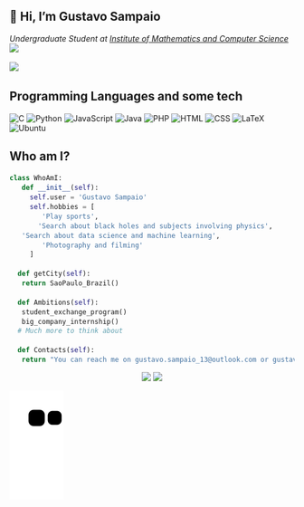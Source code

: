 <h2>👋 Hi, I’m Gustavo Sampaio </h2>
<p><em>Undergraduate Student at <a href="https://www.icmc.usp.br" target= "_blank">Institute of Mathematics and Computer Science </a><img src="https://media.giphy.com/media/wpoLqr5FT1sY0/giphy.gif" width="60"> 
</em></p>

<a href="https://www.linkedin.com/in/gustavo-sampaio-lima-935788205/" target="_blank"><img src="https://img.shields.io/badge/-LinkedIn-%230077B5?style=for-the-badge&logo=linkedin&logoColor=white" target="_blank"></a>

## Programming Languages and some tech
![C](https://img.shields.io/badge/c-%2300599C.svg?style=for-the-badge&logo=c&logoColor=white)
![Python](https://img.shields.io/badge/python-3670A0?style=for-the-badge&logo=python&logoColor=ffdd54)
![JavaScript](https://img.shields.io/badge/javascript-%23323330.svg?style=for-the-badge&logo=javascript&logoColor=%23F7DF1E)
![Java](https://img.shields.io/badge/Java-ED8B00?style=for-the-badge&logo=java&logoColor=white)
![PHP](https://img.shields.io/badge/PHP-777BB4?style=for-the-badge&logo=php&logoColor=white)
![HTML](https://img.shields.io/badge/HTML5-E34F26?style=for-the-badge&logo=html5&logoColor=white)
![CSS](https://img.shields.io/badge/CSS-239120?&style=for-the-badge&logo=css3&logoColor=white)
![LaTeX](https://img.shields.io/badge/latex-%23008080.svg?style=for-the-badge&logo=latex&logoColor=white)
![Ubuntu](https://img.shields.io/badge/Ubuntu-E95420?style=for-the-badge&logo=ubuntu&logoColor=white)

## Who am I?
 ```python
 class WhoAmI:
	def __init__(self):
      self.user = 'Gustavo Sampaio'
      self.hobbies = [
         'Play sports',
     	'Search about black holes and subjects involving physics',
   	'Search about data science and machine learning',
         'Photography and filming'
      ]
   
   def getCity(self):
   	return SaoPaulo_Brazil()
   
   def Ambitions(self):
   	student_exchange_program()
   	big_company_internship()
   # Much more to think about
   
   def Contacts(self):
   	return "You can reach me on gustavo.sampaio_13@outlook.com or gustavo.sampaio@usp.br"
 ```
<div align="center">
	<img height="180em" src="https://github-readme-stats.vercel.app/api?username=GusSampaio&show_icons=true&theme=tokyonight&include_all_commits=True"/>
	<img height="141em" src="https://github-readme-stats.vercel.app/api/top-langs/?username=gussampaio&layout=compact&langs_count=7&theme=dark"/>
</div>

![Snake animation](https://github.com/leonemac/leonemac/blob/output/github-contribution-grid-snake.svg)

<!---
GusSampaio/GusSampaio is a ✨ special ✨ repository because its `README.md` (this file) appears on your GitHub profile.
You can click the Preview link to take a look at your changes.
--->
